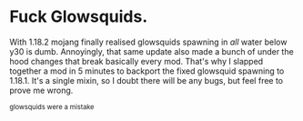 # Fuck Glowsquids.

With 1.18.2 mojang finally realised glowsquids spawning in *all* water below y30 is dumb.
Annoyingly, that same update also made a bunch of under the hood changes that break basically every mod.
That's why I slapped together a mod in 5 minutes to backport the fixed glowsquid spawning to 1.18.1.
It's a single mixin, so I doubt there will be any bugs, but feel free to prove me wrong.

<sub>glowsquids were a mistake</sub>